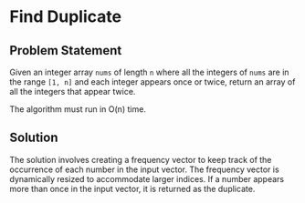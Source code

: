 # Find Duplicate

## Problem Statement

Given an integer array `nums` of length `n` where all the integers of `nums` are in the range `[1, n]` and each integer appears once or twice, return an array of all the integers that appear twice.

The algorithm must run in O(n) time.

## Solution

The solution involves creating a frequency vector to keep track of the occurrence of each number in the input vector. The frequency vector is dynamically resized to accommodate larger indices. If a number appears more than once in the input vector, it is returned as the duplicate.